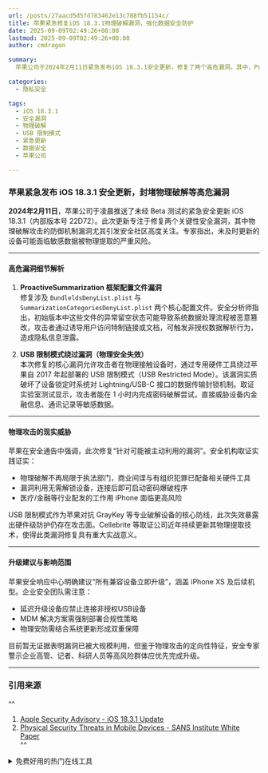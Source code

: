 ```yaml
---
url: /posts/27aacd5d5fd783462e13c788fb51154c/
title: 苹果紧急修复iOS 18.3.1物理破解漏洞，强化数据安全防护
date: 2025-09-09T02:49:26+08:00
lastmod: 2025-09-09T02:49:26+08:00
author: cmdragon

summary:
  苹果公司于2024年2月11日紧急发布iOS 18.3.1安全更新，修复了两个高危漏洞。其中，ProactiveSummarization框架配置文件漏洞可能导致隐私信息泄露，而USB限制模式绕过漏洞则允许攻击者通过物理接触设备绕过数据封锁，威胁敏感数据安全。苹果强调，这些漏洞可能被主动利用，建议所有兼容设备立即升级，尤其是企业高管、记者等高风险群体。此次更新对物理破解攻击的防御具有重要意义，企业需结合系统更新和物理安防措施以增强安全性。

categories:
  - 隐私安全

tags:
  - iOS 18.3.1
  - 安全漏洞
  - 物理破解
  - USB 限制模式
  - 紧急更新
  - 数据安全
  - 苹果公司

---
```


### 苹果紧急发布 iOS 18.3.1 安全更新，封堵物理破解等高危漏洞

**2024年2月11日**，苹果公司于凌晨推送了未经 Beta 测试的紧急安全更新 iOS 18.3.1（内部版本号
22D72）。此次更新专注于修复两个关键性安全漏洞，其中物理破解攻击的防御机制漏洞尤其引发安全社区高度关注。专家指出，未及时更新的设备可能面临敏感数据被物理提取的严重风险。

---

#### 高危漏洞细节解析

1. **ProactiveSummarization 框架配置文件漏洞**  
   修复涉及 `BundleldsDenyList.plist` 与 `SummarizationCategoriesDenyList.plist`
   两个核心配置文件。安全分析师指出，初始版本中这些文件的异常留空状态可能导致系统数据处理流程被恶意篡改，攻击者通过诱导用户访问特制链接或文档，可触发非授权数据解析行为，造成隐私信息泄露。

2. **USB 限制模式绕过漏洞（物理安全失效）**  
   本次修复的核心漏洞允许攻击者在物理接触设备时，通过专用硬件工具绕过苹果自 2017 年起部署的 USB 限制模式（USB Restricted
   Mode）。该漏洞实质破坏了设备锁定时系统对 Lightning/USB-C 接口的数据传输封锁机制。取证实验室测试显示，攻击者能在 1
   小时内完成密码破解尝试，直接威胁设备内金融信息、通讯记录等敏感数据。

---

#### 物理攻击的现实威胁

苹果在安全通告中强调，此次修复“针对可能被主动利用的漏洞”。安全机构取证实践证实：

- 物理破解不再局限于执法部门，商业间谍与有组织犯罪已配备相关硬件工具
- 漏洞利用无需解锁设备，连接后即可启动密码爆破程序
- 医疗/金融等行业配发的工作用 iPhone 面临更高风险

USB 限制模式作为苹果对抗 GrayKey 等专业破解设备的核心防线，此次失效暴露出硬件级防护仍存在攻击面。Cellebrite
等取证公司近年持续更新其物理提取技术，使得此类漏洞修复具有重大实战意义。

---

#### 升级建议与影响范围

苹果安全响应中心明确建议“所有兼容设备立即升级”，涵盖 iPhone XS 及后续机型。企业安全团队需注意：

- 延迟升级设备应禁止连接非授权USB设备
- MDM 解决方案需强制部署合规性策略
- 物理安防需结合系统更新形成双重保障

目前暂无证据表明漏洞已被大规模利用，但鉴于物理攻击的定向性特征，安全专家警示企业高管、记者、科研人员等高风险群体应优先完成升级。

---

### 引用来源

^^

1. [Apple Security Advisory - iOS 18.3.1 Update](https://support.apple.com/zh-cn/HT201222)
2. [Physical Security Threats in Mobile Devices - SANS Institute White Paper](https://www.sans.org/white-papers)  
   ^^

<details>
<summary>免费好用的热门在线工具</summary>

- [歌词生成工具 - 应用商店 | By cmdragon](https://tools.cmdragon.cn/zh/apps/lyrics-generator)
- [网盘资源聚合搜索 - 应用商店 | By cmdragon](https://tools.cmdragon.cn/zh/apps/cloud-drive-search)
- [ASCII字符画生成器 - 应用商店 | By cmdragon](https://tools.cmdragon.cn/zh/apps/ascii-art-generator)
- [JSON Web Tokens 工具 - 应用商店 | By cmdragon](https://tools.cmdragon.cn/zh/apps/jwt-tool)
- [Bcrypt 密码工具 - 应用商店 | By cmdragon](https://tools.cmdragon.cn/zh/apps/bcrypt-tool)
- [GIF 合成器 - 应用商店 | By cmdragon](https://tools.cmdragon.cn/zh/apps/gif-composer)
- [GIF 分解器 - 应用商店 | By cmdragon](https://tools.cmdragon.cn/zh/apps/gif-decomposer)
- [文本隐写术 - 应用商店 | By cmdragon](https://tools.cmdragon.cn/zh/apps/text-steganography)
- [CMDragon 在线工具 - 高级AI工具箱与开发者套件 | 免费好用的在线工具](https://tools.cmdragon.cn/zh)
- [应用商店 - 发现1000+提升效率与开发的AI工具和实用程序 | 免费好用的在线工具](https://tools.cmdragon.cn/zh/apps?category=trending)
- [CMDragon 更新日志 - 最新更新、功能与改进 | 免费好用的在线工具](https://tools.cmdragon.cn/zh/changelog)
- [支持我们 - 成为赞助者 | 免费好用的在线工具](https://tools.cmdragon.cn/zh/sponsor)
- [AI文本生成图像 - 应用商店 | 免费好用的在线工具](https://tools.cmdragon.cn/zh/apps/text-to-image-ai)
- [临时邮箱 - 应用商店 | 免费好用的在线工具](https://tools.cmdragon.cn/zh/apps/temp-email)
- [二维码解析器 - 应用商店 | 免费好用的在线工具](https://tools.cmdragon.cn/zh/apps/qrcode-parser)
- [文本转思维导图 - 应用商店 | 免费好用的在线工具](https://tools.cmdragon.cn/zh/apps/text-to-mindmap)
- [正则表达式可视化工具 - 应用商店 | 免费好用的在线工具](https://tools.cmdragon.cn/zh/apps/regex-visualizer)
- [文件隐写工具 - 应用商店 | 免费好用的在线工具](https://tools.cmdragon.cn/zh/apps/steganography-tool)
- [IPTV 频道探索器 - 应用商店 | 免费好用的在线工具](https://tools.cmdragon.cn/zh/apps/iptv-explorer)
- [快传 - 应用商店 | 免费好用的在线工具](https://tools.cmdragon.cn/zh/apps/snapdrop)
- [随机抽奖工具 - 应用商店 | 免费好用的在线工具](https://tools.cmdragon.cn/zh/apps/lucky-draw)
- [动漫场景查找器 - 应用商店 | 免费好用的在线工具](https://tools.cmdragon.cn/zh/apps/anime-scene-finder)
- [时间工具箱 - 应用商店 | 免费好用的在线工具](https://tools.cmdragon.cn/zh/apps/time-toolkit)
- [网速测试 - 应用商店 | 免费好用的在线工具](https://tools.cmdragon.cn/zh/apps/speed-test)
- [AI 智能抠图工具 - 应用商店 | 免费好用的在线工具](https://tools.cmdragon.cn/zh/apps/background-remover)
- [背景替换工具 - 应用商店 | 免费好用的在线工具](https://tools.cmdragon.cn/zh/apps/background-replacer)
- [艺术二维码生成器 - 应用商店 | 免费好用的在线工具](https://tools.cmdragon.cn/zh/apps/artistic-qrcode)
- [Open Graph 元标签生成器 - 应用商店 | 免费好用的在线工具](https://tools.cmdragon.cn/zh/apps/open-graph-generator)
- [图像对比工具 - 应用商店 | 免费好用的在线工具](https://tools.cmdragon.cn/zh/apps/image-comparison)
- [图片压缩专业版 - 应用商店 | 免费好用的在线工具](https://tools.cmdragon.cn/zh/apps/image-compressor)
- [密码生成器 - 应用商店 | 免费好用的在线工具](https://tools.cmdragon.cn/zh/apps/password-generator)
- [SVG优化器 - 应用商店 | 免费好用的在线工具](https://tools.cmdragon.cn/zh/apps/svg-optimizer)
- [调色板生成器 - 应用商店 | 免费好用的在线工具](https://tools.cmdragon.cn/zh/apps/color-palette)
- [在线节拍器 - 应用商店 | 免费好用的在线工具](https://tools.cmdragon.cn/zh/apps/online-metronome)
- [IP归属地查询 - 应用商店 | 免费好用的在线工具](https://tools.cmdragon.cn/zh/apps/ip-geolocation)
- [CSS网格布局生成器 - 应用商店 | 免费好用的在线工具](https://tools.cmdragon.cn/zh/apps/css-grid-layout)
- [邮箱验证工具 - 应用商店 | 免费好用的在线工具](https://tools.cmdragon.cn/zh/apps/email-validator)
- [书法练习字帖 - 应用商店 | 免费好用的在线工具](https://tools.cmdragon.cn/zh/apps/calligraphy-practice)
- [金融计算器套件 - 应用商店 | 免费好用的在线工具](https://tools.cmdragon.cn/zh/apps/finance-calculator-suite)
- [中国亲戚关系计算器 - 应用商店 | 免费好用的在线工具](https://tools.cmdragon.cn/zh/apps/chinese-kinship-calculator)
- [Protocol Buffer 工具箱 - 应用商店 | 免费好用的在线工具](https://tools.cmdragon.cn/zh/apps/protobuf-toolkit)
- [IP归属地查询 - 应用商店 | 免费好用的在线工具](https://tools.cmdragon.cn/zh/apps/ip-geolocation)
- [图片无损放大 - 应用商店 | 免费好用的在线工具](https://tools.cmdragon.cn/zh/apps/image-upscaler)
- [文本比较工具 - 应用商店 | 免费好用的在线工具](https://tools.cmdragon.cn/zh/apps/text-compare)
- [IP批量查询工具 - 应用商店 | 免费好用的在线工具](https://tools.cmdragon.cn/zh/apps/ip-batch-lookup)
- [域名查询工具 - 应用商店 | 免费好用的在线工具](https://tools.cmdragon.cn/zh/apps/domain-finder)
- [DNS工具箱 - 应用商店 | 免费好用的在线工具](https://tools.cmdragon.cn/zh/apps/dns-toolkit)
- [网站图标生成器 - 应用商店 | 免费好用的在线工具](https://tools.cmdragon.cn/zh/apps/favicon-generator)
- [XML Sitemap](https://tools.cmdragon.cn/sitemap_index.xml)

</details>
